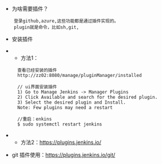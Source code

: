 * 为啥需要插件？
```
    登录github,azure,这些功能都是通过插件实现的。
    plugin就是命令，比如sh,git,
```
* 安装插件
* * 方法1：
  ```
    查看已经安装的插件
    http://zz02:8080/manage/pluginManager/installed

    // ui界面安装插件
    1) Go to Manage Jenkins -> Manager Plugins
    2) Click Available and search for the desired plugin.
    3) Select the desired plugin and Install.
    Note: Few plugins may need a restart 

    //重启：enkins
    $ sudo systemctl restart jenkins
    ```

* * 方法2：https://plugins.jenkins.io/


* git 插件使用：https://plugins.jenkins.io/git/